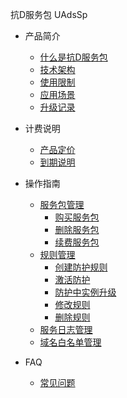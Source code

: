 抗D服务包 UAdsSp
* 产品简介
  
  * [什么是抗D服务包](/uantiddos/uadssp/concepts/overview.md) 
  * [技术架构](/uantiddos/uadssp/concepts/architecture)
  * [使用限制](/uantiddos/uadssp/concepts/limit)
  * [应用场景](/uantiddos/uadssp/concepts/appliance)
  * [升级记录](/uantiddos/uadssp/concepts/change)
  
* 计费说明

  * [产品定价](/uantiddos/uadssp/bill/price) 
  * [到期说明](/uantiddos/uadssp/bill/expire)

* 操作指南

  * [服务包管理](/uantiddos/uadssp/opintro/pkg_mgmt)
    * [购买服务包](/uantiddos/uadssp/opintro/buy_adssp)
    * [删除服务包](/uantiddos/uadssp/opintro/delete_adssp)
    * [续费服务包](/uantiddos/uadssp/opintro/rebuy_adssp)
  * [规则管理](/uantiddos/uadssp/opintro/rule_mgmt)
    * [创建防护规则](/uantiddos/uadssp/opintro/create_rule)
    * [激活防护](/uantiddos/uadssp/opintro/activate_rule)
    * [防护中实例升级](/uantiddos/uadssp/opintro/update_activated_rule)
    * [修改规则](/uantiddos/uadssp/opintro/modify_rule)
    * [删除规则](/uantiddos/uadssp/opintro/delete_rule)
  * [服务日志管理](/uantiddos/uadssp/opintro/service_log)
  * [域名白名单管理](/uantiddos/uadssp/opintro/domain_mgmt)

* FAQ

  * [常见问题](/uantiddos/uadssp/faq/index)

  
